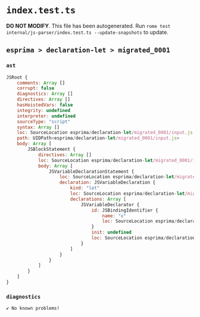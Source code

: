 # `index.test.ts`

**DO NOT MODIFY**. This file has been autogenerated. Run `rome test internal/js-parser/index.test.ts --update-snapshots` to update.

## `esprima > declaration-let > migrated_0001`

### `ast`

```javascript
JSRoot {
	comments: Array []
	corrupt: false
	diagnostics: Array []
	directives: Array []
	hasHoistedVars: false
	integrity: undefined
	interpreter: undefined
	sourceType: "script"
	syntax: Array []
	loc: SourceLocation esprima/declaration-let/migrated_0001/input.js 1:0-2:0
	path: UIDPath<esprima/declaration-let/migrated_0001/input.js>
	body: Array [
		JSBlockStatement {
			directives: Array []
			loc: SourceLocation esprima/declaration-let/migrated_0001/input.js 1:0-1:9
			body: Array [
				JSVariableDeclarationStatement {
					loc: SourceLocation esprima/declaration-let/migrated_0001/input.js 1:2-1:7
					declaration: JSVariableDeclaration {
						kind: "let"
						loc: SourceLocation esprima/declaration-let/migrated_0001/input.js 1:2-1:7
						declarations: Array [
							JSVariableDeclarator {
								id: JSBindingIdentifier {
									name: "x"
									loc: SourceLocation esprima/declaration-let/migrated_0001/input.js 1:6-1:7 (x)
								}
								init: undefined
								loc: SourceLocation esprima/declaration-let/migrated_0001/input.js 1:6-1:7
							}
						]
					}
				}
			]
		}
	]
}
```

### `diagnostics`

```
✔ No known problems!

```
